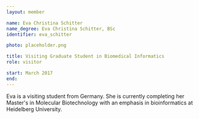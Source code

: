 ```yaml
---
layout: member

name: Eva Christina Schitter
name_degree: Eva Christina Schitter, BSc
identifier: eva_schitter

photo: placeholder.png

title: Visiting Graduate Student in Biomedical Informatics
role: visitor

start: March 2017
end:
---
```

Eva is a visiting student from Germany. She is currently completing her Master's in Molecular Biotechnology with an emphasis in bioinformatics at Heidelberg University.